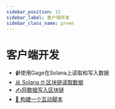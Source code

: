 ```yaml
---
sidebar_position: 12
sidebar_label: 客户端开发
sidebar_class_name: green
---
```


# 客户端开发

- 📹使用Gage在Solana上读取和写入数据
- [从 Solana 🤓 区块链读取数据](./read-data-from-the-solana-network/README.md)
- [✍将数据写入区块链](./write-data-to-the-blockchain/README.md)
- [📝 构建一个互动脚本](./build-an-interaction-script/README.md)
